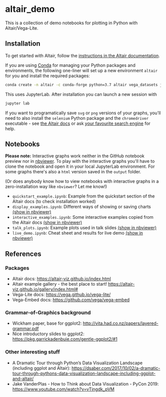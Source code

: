 # altair_demo
This is a collection of demo notebooks for plotting in Python with Altair/Vega-Lite.

## Installation

To get started with Altair, follow the [instructions in the Altair documentation](https://altair-viz.github.io/getting_started/installation.html).

If you are using [Conda](https://conda.io/en/latest/) for managing your Python packages and environments, the following one-liner will set up a new environment `altair` for you and install the required packages:
```bash
conda create -n altair -c conda-forge python=3.7 altair vega_datasets jupyterlab
```
This uses JupyterLab. After installation you can launch a new session with
```bash
jupyter lab
```

If you want to programatically save `svg` or `png` versions of your graphs, you'll need to also install
the `selenium` Python package and the `chromedriver` executable - see [the Altair docs](https://altair-viz.github.io/user_guide/saving_charts.html) or ask [your favourite search engine](https://duckduckgo.com/?q=install+chromedriver) for help.


## Notebooks

**Please note:** Interactive graphs work neither in the GitHub notebook preview nor in [nbviewer](https://nbviewer.jupyter.org/).
To play with the interactive graphs you'll have to clone the notebook and open it in your local JupyterLab environment.
For some graphs there's also a `html` version saved in the `output` folder.

(Or does anybody know how to view notebooks with interactive graphs in a zero-installation way like `nbviewer`? Let me know!)

* `quickstart_example.ipynb`: Example from the quickstart section of the Altair docs (to check installation worked)
* `display_examples.ipynb`: Different ways of showing or saving charts [(show in nbviewer)](https://nbviewer.jupyter.org/github/ehansis/altair_demo/blob/master/display_examples.ipynb)
* `interactive_examples.ipynb`: Some interactive examples copied from the Altair docs [(show in nbviewer)](https://nbviewer.jupyter.org/github/ehansis/altair_demo/blob/master/interactive_examples.ipynb)
* `talk_plots.ipynb`: Example plots used in talk slides [(show in nbviewer)](https://nbviewer.jupyter.org/github/ehansis/altair_demo/blob/master/talk_plots.ipynb)
* `live_demo.ipynb`: Cheat sheet and results for live demo [(show in nbviewer)](https://nbviewer.jupyter.org/github/ehansis/altair_demo/blob/master/live_demo.ipynb)


## References

### Packages
* Altair docs: <https://altair-viz.github.io/index.html>
* Altair example gallery - the best place to start! <https://altair-viz.github.io/gallery/index.html#>
* Vega-Lite docs: <https://vega.github.io/vega-lite/>
* Vega-Embed docs: <https://github.com/vega/vega-embed>

### Grammar-of-Graphics background
* Wickham paper, base for ggplot2: <http://vita.had.co.nz/papers/layered-grammar.pdf>
* Nice introductory slides to ggplot2: <https://pkg.garrickadenbuie.com/gentle-ggplot2/#1>

### Other interesting stuff
* A Dramatic Tour through Python’s Data Visualization Landscape (including ggplot and Altair): <https://dsaber.com/2017/10/02/a-dramatic-tour-through-pythons-data-visualization-landscape-including-ggplot-and-altair/>
* Jake VanderPlas - How to Think about Data Visualization - PyCon 2019: <https://www.youtube.com/watch?v=vTingdk_pVM>
